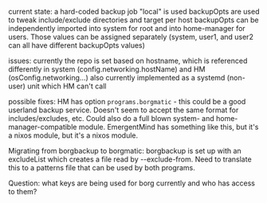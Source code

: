 current state:
a hard-coded backup job "local" is used
backupOpts are used to tweak include/exclude directories and target per host
backupOpts can be independently imported into system for root and into home-manager for users. Those values can be assigned separately (system, user1, and user2 can all have different backupOpts values)

issues:
currently the repo is set based on hostname, which is referenced differently in system (config.networking.hostName) and HM (osConfig.networking...)
also currently implemented as a systemd (non-user) unit which HM can't call

possible fixes:
HM has option `programs.borgmatic` - this could be a good userland backup service. Doesn't seem to accept the same format for includes/excludes, etc.
Could also do a full blown system- and home-manager-compatible module. EmergentMind has something like this, but it's a nixos module, but it's a nixos module.

Migrating from borgbackup to borgmatic:
borgbackup is set up with an excludeList which creates a file read by --exclude-from. Need to translate this to a patterns file that can be used by both programs.

Question: what keys are being used for borg currently and who has access to them?
